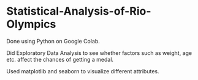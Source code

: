 # Statistical-Analysis-of-Rio-Olympics
Done using Python on Google Colab.

Did Exploratory Data Analysis to see whether factors such as weight, age etc. affect the chances of getting a medal.

Used matplotlib and seaborn to visualize different attributes.
